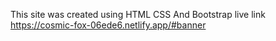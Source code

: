 This site was created using  HTML CSS And Bootstrap 
live link https://cosmic-fox-06ede6.netlify.app/#banner
